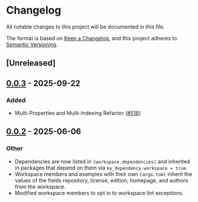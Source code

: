 # Changelog

All notable changes to this project will be documented in this file.

The format is based on [Keep a Changelog](https://keepachangelog.com/en/1.0.0/),
and this project adheres to [Semantic Versioning](https://semver.org/spec/v2.0.0.html).

## [Unreleased]

## [0.0.3](https://github.com/CDCgov/ixa/compare/ixa-derive-v0.0.2...ixa-derive-v0.0.3) - 2025-09-22

### Added

- Multi-Properties and Multi-Indexing Refactor ([#518](https://github.com/CDCgov/ixa/pull/518))

## [0.0.2](https://github.com/CDCgov/ixa/compare/ixa-derive-v0.0.1...ixa-derive-v0.0.2) - 2025-06-06

### Other

- Dependencies are now listed in `[workspace.dependencies]` and inherited in packages that depend on them via `my_dependency.workspace = true`.
- Workspace members and examples with their own `Cargo.toml` inherit the values of the fields repository, license, edition, homepage, and authors from the workspace.
- Modified workspace members to opt in to workspace lint exceptions.
